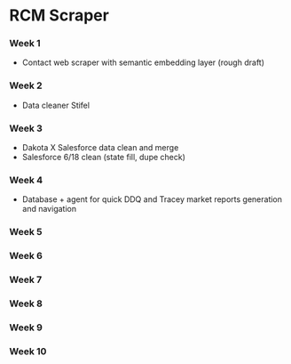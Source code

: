 # RCM Scraper

### Week 1
- Contact web scraper with semantic embedding layer (rough draft)

### Week 2
- Data cleaner Stifel

### Week 3
- Dakota X Salesforce data clean and merge
- Salesforce 6/18 clean (state fill, dupe check)

### Week 4
- Database + agent for quick DDQ and Tracey market reports generation and navigation

### Week 5

### Week 6

### Week 7

### Week 8

### Week 9

### Week 10